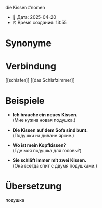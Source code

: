 die Kissen
#nomen
- 📍 Дата: 2025-04-20
- ⏰ Время создания: 13:55
# Synonyme

# Verbindung 
[[schlafen]]
[[das Schlafzimmer]]
# Beispiele
- **Ich brauche ein neues Kissen.**  
    (Мне нужна новая подушка.)
    
- **Die Kissen auf dem Sofa sind bunt.**  
    (Подушки на диване яркие.)
    
- **Wo ist mein Kopfkissen?**  
    (Где моя подушка для головы?)
    
- **Sie schläft immer mit zwei Kissen.**  
    (Она всегда спит с двумя подушками.)
# Übersetzung
подушка